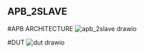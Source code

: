 ## APB_2SLAVE
#APB ARCHITECTURE
![apb_2slave drawio](https://github.com/user-attachments/assets/1578d1bc-fc7c-4167-b5e9-9f1db68a1748)

#DUT
![dut drawio](https://github.com/user-attachments/assets/09887148-2bc6-42a6-815a-0c250197eec4)


